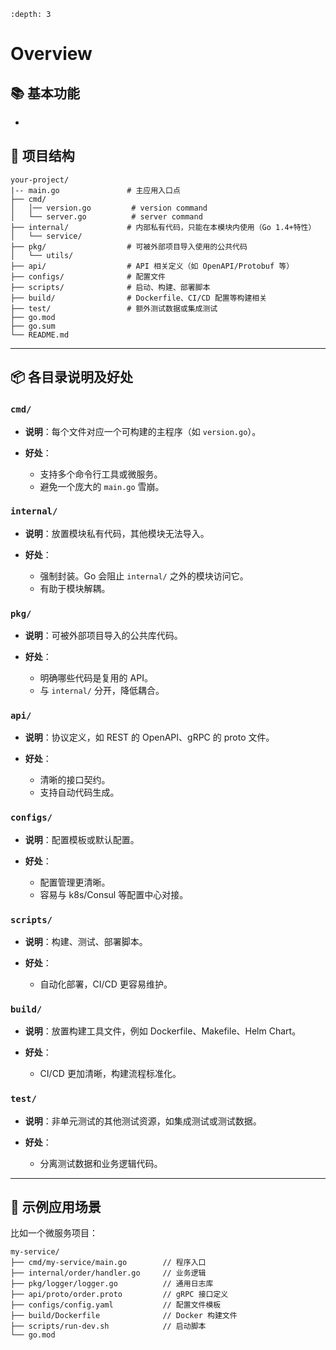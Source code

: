 ```{contents} Table of Contents
:depth: 3
```

# Overview

## 📚 基本功能

* 

## 📁  项目结构

```
your-project/
|-- main.go               # 主应用入口点
├── cmd/
│   │── version.go         # version command
│   └── server.go          # server command
├── internal/             # 内部私有代码，只能在本模块内使用（Go 1.4+特性）
│   └── service/
├── pkg/                  # 可被外部项目导入使用的公共代码
│   └── utils/
├── api/                  # API 相关定义（如 OpenAPI/Protobuf 等）
├── configs/              # 配置文件
├── scripts/              # 启动、构建、部署脚本
├── build/                # Dockerfile、CI/CD 配置等构建相关
├── test/                 # 额外测试数据或集成测试
├── go.mod
├── go.sum
└── README.md
```

---

## 📦 各目录说明及好处

### `cmd/`

* **说明**：每个文件对应一个可构建的主程序（如 `version.go`）。
* **好处**：

  * 支持多个命令行工具或微服务。
  * 避免一个庞大的 `main.go` 雪崩。

### `internal/`

* **说明**：放置模块私有代码，其他模块无法导入。
* **好处**：

  * 强制封装。Go 会阻止 `internal/` 之外的模块访问它。
  * 有助于模块解耦。

### `pkg/`

* **说明**：可被外部项目导入的公共库代码。
* **好处**：

  * 明确哪些代码是复用的 API。
  * 与 `internal/` 分开，降低耦合。

### `api/`

* **说明**：协议定义，如 REST 的 OpenAPI、gRPC 的 proto 文件。
* **好处**：

  * 清晰的接口契约。
  * 支持自动代码生成。

### `configs/`

* **说明**：配置模板或默认配置。
* **好处**：

  * 配置管理更清晰。
  * 容易与 k8s/Consul 等配置中心对接。

### `scripts/`

* **说明**：构建、测试、部署脚本。
* **好处**：

  * 自动化部署，CI/CD 更容易维护。

### `build/`

* **说明**：放置构建工具文件，例如 Dockerfile、Makefile、Helm Chart。
* **好处**：

  * CI/CD 更加清晰，构建流程标准化。

### `test/`

* **说明**：非单元测试的其他测试资源，如集成测试或测试数据。
* **好处**：

  * 分离测试数据和业务逻辑代码。

---

## 🔧 示例应用场景

比如一个微服务项目：

```
my-service/
├── cmd/my-service/main.go        // 程序入口
├── internal/order/handler.go     // 业务逻辑
├── pkg/logger/logger.go          // 通用日志库
├── api/proto/order.proto         // gRPC 接口定义
├── configs/config.yaml           // 配置文件模板
├── build/Dockerfile              // Docker 构建文件
├── scripts/run-dev.sh            // 启动脚本
└── go.mod
```




